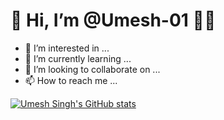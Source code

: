# 👋 Hi, I’m @Umesh-01 👨‍💻
- 👀 I’m interested in ...
- 🌱 I’m currently learning ...
- 💞️ I’m looking to collaborate on ...
- 📫 How to reach me ...

[![Umesh Singh's GitHub stats](https://github-readme-stats.vercel.app/api?username=Umesh-01&show_icons=true&theme=tokyonight)](https://github.com/Umesh-01/github-readme-stats)


<!---
Simple Stats

[![Umesh Singh's GitHub stats](https://github-readme-stats.vercel.app/api?username=Umesh-01)](https://github.com/Umesh-01/github-readme-stats)


Hiding individual stats

Options: &hide=stars,commits,prs,issues,contribs

![Umesh Singh's GitHub stats](https://github-readme-stats.vercel.app/api?username=Umesh-01&hide=contribs,prs)

Showing icons

show_icons=true

![Umesh Singh's GitHub stats](https://github-readme-stats.vercel.app/api?username=Umesh-01&show_icons=true)

Themes

?theme=THEME_NAME

Options: dark, radical, merko, gruvbox, tokyonight, onedark, cobalt, synthwave, highcontrast, dracula

![Umesh Singh's GitHub stats](https://github-readme-stats.vercel.app/api?username=Umesh-01&show_icons=true&theme=radical)



--->


<!--- 👨‍🎓‍💻
Umesh-01/Umesh-01 is a ✨ special ✨ repository because its `README.md` (this file) appears on your GitHub profile.
You can click the Preview link to take a look at your changes.
--->
